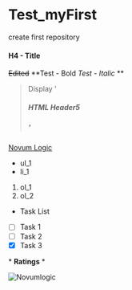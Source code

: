 # Test_myFirst
create first repository

#### H4 - Title
~~Edited~~
**Test - Bold _Test - Italic_ **
> Display
'<h5>HTML Header5<h5>'

[Novum Logic](http://novumlogic.com/)

- ul_1
- li_1

1. ol_1
2. ol_2

- Task List
- [ ] Task 1
- [ ] Task 2
- [x] Task 3

\* **Ratings** \*

![Novumlogic](https://novumlogic.com/assets/img/nl-logo.png)
